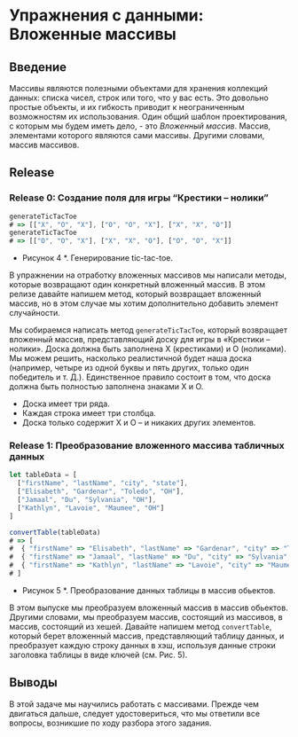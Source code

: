 #  Упражнения с данными: Вложенные массивы

## Введение

Массивы являются полезными объектами для хранения коллекций данных: списка чисел, строк или того, что у вас есть. Это довольно простые объекты, и их гибкость приводит к неограниченным возможностям их использования. Один общий шаблон проектирования, с которым мы будем иметь дело, - это *Вложенный массив*. Массив, элементами которого являются сами массивы. Другими словами, массив массивов.


## Release
### Release 0: Создание поля для игры “Крестики – нолики”

```javascript
generateTicTacToe
# => [["X", "O", "X"], ["O", "O", "X"], ["X", "X", "O"]]
generateTicTacToe
# => [["O", "O", "X"], ["X", "X", "O"], ["O", "O", "X"]]
```
* Рисунок 4 *. Генерирование tic-tac-toe.

В упражнении на отработку  вложенных массивов мы написали методы, которые возвращают один конкретный вложенный массив. В этом релизе давайте напишем метод, который возвращает вложенный массив, но в этом случае мы хотим дополнительно добавить элемент случайности.

Мы собираемся написать метод `generateTicTacToe`, который возвращает вложенный массив, представляющий доску для игры в «Крестики – нолики». Доска должна быть заполнена X (крестиками) и O (ноликами). Мы можем решить, насколько реалистичной будет наша доска (например, четыре из одной буквы и пять других, только один победитель и т. Д.). Единственное правило состоит в том, что доска должна быть полностью заполнена знаками Х и О.


- Доска имеет три ряда.
- Каждая строка имеет три столбца.
- Доска только содержит X и O – и никаких других элементов.


### Release 1: Преобразование вложенного массива табличных данных 

```javascript
let tableData = [
  ["firstName", "lastName", "city", "state"],
  ["Elisabeth", "Gardenar", "Toledo", "OH"],
  ["Jamaal", "Du", "Sylvania", "OH"],
  ["Kathlyn", "Lavoie", "Maumee", "OH"]
]

convertTable(tableData)
# => [
#  { "firstName" => "Elisabeth", "lastName" => "Gardenar", "city" => "Toledo", "state" => "OH" },
#  { "firstName" => "Jamaal", "lastName" => "Du", "city" => "Sylvania", "state" => "OH" },
#  { "firstName" => "Kathlyn", "lastName" => "Lavoie", "city" => "Maumee", "state" => "OH" }
# ]
```
* Рисунок 5 *. Преобразование данных таблицы в массив обьектов.

В этом выпуске мы преобразуем вложенный массив в массив обьектов. Другими словами, мы преобразуем массив, состоящий из массивов, в массив, состоящий из хешей. Давайте напишем метод `convertTable`, который берет вложенный массив, представляющий таблицу данных, и преобразует каждую строку данных в хэш, используя данные строки заголовка таблицы в виде ключей (см. Рис. 5).

## Выводы

В этой задаче мы научились работать с массивами. Прежде чем двигаться дальше, следует удостовериться, что мы ответили все вопросы, возникшие по ходу разбора этого задания.

